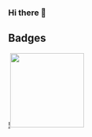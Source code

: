 ### Hi there 👋

## Badges

[!<img src="https://certificates.researchertraining.cloud.edu.au/static/R203.svg" width="150px">](https://certificates.researchertraining.cloud.edu.au/certificate/tyui)

<!--
**jangari/jangari** is a ✨ _special_ ✨ repository because its `README.md` (this file) appears on your GitHub profile.

Here are some ideas to get you started:

- 🔭 I’m currently working on ...
- 🌱 I’m currently learning ...
- 👯 I’m looking to collaborate on ...
- 🤔 I’m looking for help with ...
- 💬 Ask me about ...
- 📫 How to reach me: ...
- 😄 Pronouns: ...
- ⚡ Fun fact: ...
-->

